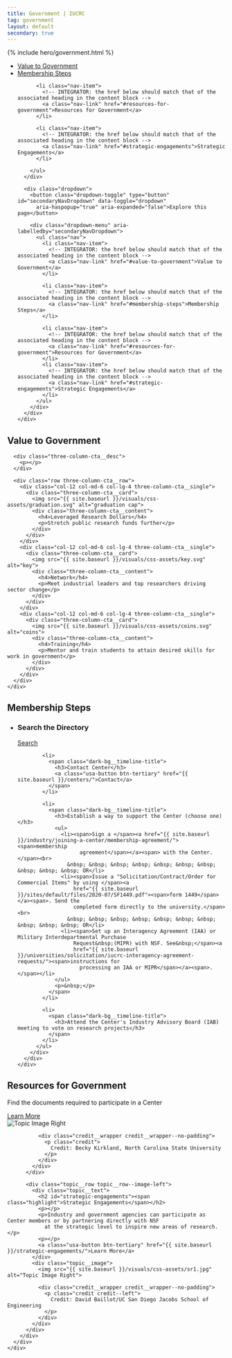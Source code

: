 ```yaml
---
title: Government | IUCRC
tag: government
layout: default
secondary: true
---
```


{% include hero/government.html %}

<div class="stickybits-wrapper">
  <div class="secondary-nav" style="position: sticky;">
    <div class="container">
      <div class="secondary-nav__scrollspy">
        <ul class="nav">
          <li class="nav-item">
            <!-- INTEGRATOR: the href below should match that of the associated heading in the content block -->
            <a class="nav-link" href="#value-to-government">Value to Government</a>
          </li>
          <li class="nav-item">
            <!-- INTEGRATOR: the href below should match that of the associated heading in the content block -->
            <a class="nav-link" href="#membership-steps">Membership Steps</a>
          </li>

          <li class="nav-item">
            <!-- INTEGRATOR: the href below should match that of the associated heading in the content block -->
            <a class="nav-link" href="#resources-for-government">Resources for Government</a>
          </li>

          <li class="nav-item">
            <!-- INTEGRATOR: the href below should match that of the associated heading in the content block -->
            <a class="nav-link" href="#strategic-engagements">Strategic Engagements</a>
          </li>

        </ul>
      </div>

      <div class="dropdown">
        <button class="dropdown-toggle" type="button" id="secondaryNavDropdown" data-toggle="dropdown"
          aria-haspopup="true" aria-expanded="false">Explore this page</button>

        <div class="dropdown-menu" aria-labelledby="secondaryNavDropdown">
          <ul class="nav">
            <li class="nav-item">
              <!-- INTEGRATOR: the href below should match that of the associated heading in the content block -->
              <a class="nav-link" href="#value-to-government">Value to Government</a>
            </li>

            <li class="nav-item">
              <!-- INTEGRATOR: the href below should match that of the associated heading in the content block -->
              <a class="nav-link" href="#membership-steps">Membership Steps</a>
            </li>

            <li class="nav-item">
              <!-- INTEGRATOR: the href below should match that of the associated heading in the content block -->
              <a class="nav-link" href="#resources-for-government">Resources for Government</a>
            </li>
            <li class="nav-item">
              <!-- INTEGRATOR: the href below should match that of the associated heading in the content block -->
              <a class="nav-link" href="#strategic-engagements">Strategic Engagements</a>
            </li>
          </ul>
        </div>
      </div>
    </div>
  </div>


  <div class="three-column-cta">
    <div class="container">
      <h2 id="value-to-government"><span class="highlight"> Value to Government</span></h2>

      <div class="three-column-cta__desc">
        <p></p>
      </div>

      <div class="row three-column-cta__row">
        <div class="col-12 col-md-6 col-lg-4 three-column-cta__single">
          <div class="three-column-cta__card">
            <img src="{{ site.baseurl }}/visuals/css-assets/graduation.svg" alt="graduation cap">
            <div class="three-column-cta__content">
              <h4>Leveraged Research Dollars</h4>
              <p>Stretch public research funds further</p>
            </div>
          </div>
        </div>
        <div class="col-12 col-md-6 col-lg-4 three-column-cta__single">
          <div class="three-column-cta__card">
            <img src="{{ site.baseurl }}/visuals/css-assets/key.svg" alt="key">
            <div class="three-column-cta__content">
              <h4>Network</h4>
              <p>Meet industrial leaders and top researchers driving sector change</p>
            </div>
          </div>
        </div>
        <div class="col-12 col-md-6 col-lg-4 three-column-cta__single">
          <div class="three-column-cta__card">
            <img src="{{ site.baseurl }}/visuals/css-assets/coins.svg" alt="coins">
            <div class="three-column-cta__content">
              <h4>Training</h4>
              <p>Mentor and train students to attain desired skills for work in government</p>
            </div>
          </div>
        </div>
      </div>
    </div>
  </div>

  <div class="dark-bg dark-bg__timeline">
    <div class="container">
      <div class="dark-bg__bg" style="background-image: url('{{ site.baseurl }}/visuals/css-assets/bowtie_structure_0.jpg');">
        <div class="dark-bg__content">
          <h2 class="on-dark-bg" id="membership-steps">Membership Steps</h2>
          <ul>
            <li>
              <span class="dark-bg__timeline-title">
                <h3>Search the Directory</h3>
                <a class="usa-button btn-tertiary" href="{{ site.baseurl }}/centers/">Search</a>
              </span>
            </li>

            <li>
              <span class="dark-bg__timeline-title">
                <h3>Contact Center</h3>
                <a class="usa-button btn-tertiary" href="{{ site.baseurl }}/centers/">Contact</a>
              </span>
            </li>

            <li>
              <span class="dark-bg__timeline-title">
                <h3>Establish a way to support the Center (choose one)</h3>
                <ul>
                  <li><span>Sign a </span><a href="{{ site.baseurl }}/industry/joining-a-center/membership-agreement/"><span>membership
                        agreement</span></a><span> with the Center.</span><br>
                    &nbsp; &nbsp; &nbsp; &nbsp; &nbsp; &nbsp; &nbsp; &nbsp; &nbsp; &nbsp; OR</li>
                  <li><span>Issue a "Solicitation/Contract/Order for Commercial Items" by using </span><a
                      href="{{ site.baseurl }}/sites/default/files/2020-07/SF1449.pdf"><span>form 1449</span></a><span>. Send the
                      completed form directly to the university.</span><br>
                    &nbsp; &nbsp; &nbsp; &nbsp; &nbsp; &nbsp; &nbsp; &nbsp; &nbsp; &nbsp; OR</li>
                  <li><span>Set up an Interagency Agreement (IAA) or Military Interdepartmental Purchase
                      Request&nbsp;(MIPR) with NSF. See&nbsp;</span><a
                      href="{{ site.baseurl }}/universities/solicitation/iucrc-interagency-agreement-requests/"><span>instructions for
                        processing an IAA or MIPR</span></a><span>.</span></li>
                </ul>
                <p>&nbsp;</p>
              </span>
            </li>

            <li>
              <span class="dark-bg__timeline-title">
                <h3>Attend the Center's Industry Advisory Board (IAB) meeting to vote on research projects</h3>
              </span>
            </li>
          </ul>
        </div>
      </div>
    </div>
  </div>

  <div class="topic">
    <div class="container">
      <div class="views-element-container">
        <div class="js-view-dom-id-989e5ea1219cb968e79bc6f103dc3aac39d29671bece10e6fd5a27cbb33f40ae">
          <div class="topic__row topic__row--divider">
            <div class="topic__text">
              <h2 id="resources-for-government"><span class="highlight">Resources for Government</span></h2>
              <p></p>
              <p>Find the documents required to participate in a Center</p>
              <p></p>
              <a class="usa-button btn-tertiary" href="{{ site.baseurl }}/universities/solicitation/">Learn More</a>
            </div>
            <div class="topic__image">
              <img src="{{ site.baseurl }}/visuals/css-assets/book_1.jpg" alt="Topic Image Right">

              <div class="credit__wrapper credit__wrapper--no-padding">
                <p class="credit">
                  Credit: Becky Kirkland, North Carolina State University
                </p>
              </div>
            </div>
          </div>

          <div class="topic__row topic__row--image-left">
            <div class="topic__text">
              <h2 id="strategic-engagements"><span class="highlight">Strategic Engagements</span></h2>
              <p></p>
              <p>Industry and government agencies can participate as Center members or by partnering directly with NSF
                at the strategic level to inspire new areas of research.</p>
              <p></p>
              <a class="usa-button btn-tertiary" href="{{ site.baseurl }}/strategic-engagements/">Learn More</a>
            </div>
            <div class="topic__image">
              <img src="{{ site.baseurl }}/visuals/css-assets/sr1.jpg" alt="Topic Image Right">

              <div class="credit__wrapper credit__wrapper--no-padding">
                <p class="credit credit--left">
                  Credit: David Baillot/UC San Diego Jacobs School of Engineering
                </p>
              </div>
            </div>
          </div>
        </div>
      </div>
    </div>
  </div>
</div>
